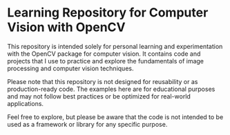 # Learning Repository for Computer Vision with OpenCV

This repository is intended solely for personal learning and experimentation with the OpenCV package for computer vision. It contains code and projects that I use to practice and explore the fundamentals of image processing and computer vision techniques.

Please note that this repository is not designed for reusability or as production-ready code. The examples here are for educational purposes and may not follow best practices or be optimized for real-world applications.

Feel free to explore, but please be aware that the code is not intended to be used as a framework or library for any specific purpose.
